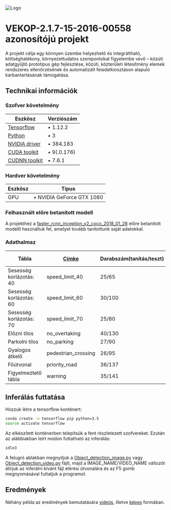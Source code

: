 ![Logo](https://lightport.hu/img/logo_lp.png)

# VEKOP-2.1.7-15-2016-00558 azonosítójú projekt

A projekt célja egy könnyen üzembe helyezhető és integráltható, költséghatékony, környezettudatos szempontokat figyelembe vevő – közúti adatgyűjtő prototípus gép fejlesztése, közúti, közterületi létesítmény elemek rendszeres ellenőrzésének és automatizált feladatkiosztáson alapuló karbantartásának támogatása.

## Technikai információk

### Szofver követelmény

| Eszkösz | Verziószám |
|-----------|-------------|
| [Tensorflow](https://www.tensorflow.org/) | • 1.12.2 |
| [Python](https://www.python.org/download/releases/3.0/) | • 3 |
| [NVIDIA driver](https://www.nvidia.com/en-us/geforce/drivers/) | • 384.183|
| [CUDA toolkit](https://developer.nvidia.com/cuda-90-download-archive?target_os=Linux&target_arch=x86_64&target_distro=Ubuntu&target_version=1604&target_type=deblocal) | • 9(.0.176) |
| [CUDNN toolkit](https://developer.nvidia.com/cudnn) | • 7.6.1|

### Hardver követelmény
| Eszkösz | Típus |
|-----------|-------------|
| GPU | • NVIDIA GeForce GTX 1080|


### Felhasznált előre betanított modell

A projekthez a [faster_rcnn_inception_v2_coco_2018_01_28](https://github.com/lightport-developer/VEKOP-2.1.7-15-2016-00558/tree/master/research/object_detection/faster_rcnn_inception_v2_coco_2018_01_28) előre betanított modellt használtuk fel, amelyet tovább tanítottunk saját adatokkal.

### Adathalmaz

| Tábla | [Címke](research/object_detection/training/labelmap.pbtxt) | Darabszám(tanítás/teszt) | Mintakép | Inferált kép |
|-----------|-------------|-------------|-------------|-------------|
| Sesesség korlázotás: 40 | speed_limit_40 | 25/65 | [kép](research/object_detection/images/train/EMER190726-161252F.MP4.thumb0006.jpg) | [kép](research/object_detection/InferredImages/FILE190712-091517F.shrink.mp4.thumb0002.jpg.infer.jpg) |
| Sesesség korlázotás: 60 | speed_limit_60 | 30/100 | [kép](research/object_detection/images/train/FILE190713-090605F.shrink.mp4.thumb0028.jpg) | [kép](research/object_detection/InferredImages/FILE190726-161127F.MP4.thumb0057.jpg.infer.jpg) |
| Sesesség korlázotás: 70 | speed_limit_70 | 25/80 | [kép](research/object_detection/images/train/FILE190713-105959F.shrink.mp4.thumb0003.jpg) | [kép](research/object_detection/InferredImages/FILE190726-152235F.MP4.thumb0024.jpg.infer.jpg) |
| Előzni tilos | no_overtaking | 40/130 | [kép](research/object_detection/images/train/FILE190713-091407F.shrink.mp4.thumb0012.jpg) | [kép](research/object_detection/InferredImages/FILE190726-161127F.MP4.thumb0057.jpg.infer.jpg) |
| Parkolni tilos | no_parking | 27/90 | [kép](research/object_detection/images/train/FILE190712-091116F.shrink.mp4.thumb0015.jpg) | [kép](research/object_detection/InferredImages/FILE190713-120332F.shrink.mp4.thumb0010.jpg.infer.jpg) |
| Gyalogos átkelő | pedestrian_crossing | 26/95 | [kép](research/object_detection/images/train/FILE190726-170026F.MP4.thumb0045.jpg) | [kép](research/object_detection/InferredImages/FILE190903-123157F.MP4.thumb0019.jpg.infer.jpg) |
| Főútvonal | priority_road | 36/137 | [kép](research/object_detection/images/train/FILE190713-094119F.shrink.mp4.thumb0012.jpg) | [kép](research/object_detection/InferredImages/FILE190903-123157F.MP4.thumb0019.jpg.infer.jpg) |
| Figyelmeztető tábla | warning | 35/141 | [kép](research/object_detection/images/train/FILE190712-091718F.shrink.mp4.thumb0013.jpg) | [kép](research/object_detection/InferredImages/FILE190713-094220F.shrink.mp4.thumb0015.jpg.infer.jpg) |


## Inferálás futtatása

Hozzuk létre a tensorflow konténert: 
```bash
conda create -n tensorflow pip python=3.5
source activate tensorflow
```
Az elkészített konténerben telepítsük a fent részletezett szofvereket. Ezután az alábbiakban leírt módon futtatható az inferálás:
```bash
idle3
```
A felugró ablakban megnyitjuk a [Object_detection_image.py](research/object_detection/Object_detection_image.py) vagy [Object_detection_video.py](research/object_detection/Object_detection_video.py) fájlt, majd a IMAGE_NAME/VIDEO_NAME változót átírjuk az inferálni kívánt fájl elérési útvonalára és az F5 gomb megnyomásával futtatjuk a programot.

## Eredmények

Néhány példa az eredmények bemutatására [videós](https://ingatlanflotta.hu/video/FILE190712-091217F.MP4.infer.webm), illetve [képes](research/object_detection/InferredImages/) formában.


